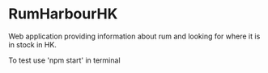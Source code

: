 # RumHarbourHK
Web application providing information about rum and looking for where it is in stock in HK. 

To test use 'npm start' in terminal
